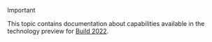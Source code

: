 > [!IMPORTANT]
> This topic contains documentation about capabilities available in the technology preview for [Build 2022](https://aka.ms/BuildBRK43).